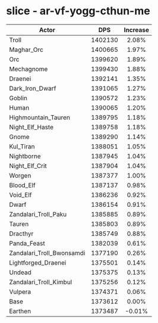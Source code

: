 # slice - ar-vf-yogg-cthun-me
| Actor | DPS | Increase |
|---|:---:|:---:|
|Troll|1402130|2.08%|
|Maghar_Orc|1400665|1.97%|
|Orc|1399620|1.89%|
|Mechagnome|1399430|1.88%|
|Draenei|1392141|1.35%|
|Dark_Iron_Dwarf|1391065|1.27%|
|Goblin|1390572|1.23%|
|Human|1390065|1.20%|
|Highmountain_Tauren|1389795|1.18%|
|Night_Elf_Haste|1389758|1.18%|
|Gnome|1389290|1.14%|
|Kul_Tiran|1388051|1.05%|
|Nightborne|1387945|1.04%|
|Night_Elf_Crit|1387904|1.04%|
|Worgen|1387377|1.00%|
|Blood_Elf|1387137|0.98%|
|Void_Elf|1386236|0.92%|
|Dwarf|1386154|0.91%|
|Zandalari_Troll_Paku|1385885|0.89%|
|Tauren|1385803|0.89%|
|Dracthyr|1385749|0.88%|
|Panda_Feast|1382039|0.61%|
|Zandalari_Troll_Bwonsamdi|1377190|0.26%|
|Lightforged_Draenei|1375501|0.14%|
|Undead|1375375|0.13%|
|Zandalari_Troll_Kimbul|1375256|0.12%|
|Vulpera|1374371|0.06%|
|Base|1373612|0.00%|
|Earthen|1373487|-0.01%|
